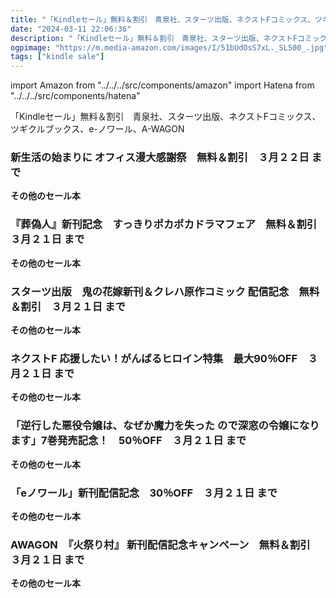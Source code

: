 ```yaml
---
title: "「Kindleセール」無料＆割引　青泉社、スターツ出版、ネクストFコミックス、ツギクルブックス、e-ノワール、A-WAGON"
date: "2024-03-11 22:06:36"
description: "「Kindleセール」無料＆割引　青泉社、スターツ出版、ネクストFコミックス、ツギクルブックス、e-ノワール、A-WAGON"
ogpimage: "https://m.media-amazon.com/images/I/51bUdOsS7xL._SL500_.jpg"
tags: ["kindle sale"]
---
```

import Amazon from "../../../src/components/amazon"
import Hatena from "../../../src/components/hatena"

「Kindleセール」無料＆割引　青泉社、スターツ出版、ネクストFコミックス、ツギクルブックス、e-ノワール、A-WAGON




### 新生活の始まりに オフィス漫大感謝祭　無料＆割引　３月２２日 まで


<Amazon asin="B07FJVYNQH" />



<Amazon asin="B07FG83B9D" />



<Amazon asin="B07CH99STL" />


**その他のセール本**

<Hatena src="https://kyukyunyorituryo.github.io/kindle_sale/20240322s39510/" title=""/>

### 『葬偽人』新刊記念　すっきりポカポカドラマフェア　無料＆割引　３月２１日 まで


<Amazon asin="B0CMQKT3S1" />



<Amazon asin="B0CHF933DQ" />



<Amazon asin="B09HTNKQC5" />


**その他のセール本**

<Hatena src="https://kyukyunyorituryo.github.io/kindle_sale/20240321s39384/" title=""/>

### スターツ出版　鬼の花嫁新刊＆クレハ原作コミック 配信記念　無料＆割引　３月２１日 まで


<Amazon asin="B09ZTQ495K" />



<Amazon asin="B0BXNCHYR9" />



<Amazon asin="B0BLMLCYQG" />


**その他のセール本**

<Hatena src="https://kyukyunyorituryo.github.io/kindle_sale/20240321s39400/" title=""/>

### ネクストF 応援したい！がんばるヒロイン特集　最大90％OFF　３月２１日 まで


<Amazon asin="B0BNLF6CML" />



<Amazon asin="B06X9X8KNR" />



<Amazon asin="B09JBV82X1" />


**その他のセール本**

<Hatena src="https://kyukyunyorituryo.github.io/kindle_sale/20240321s39491/" title=""/>

### 「逆行した悪役令嬢は、なぜか魔力を失った ので深窓の令嬢になります」7巻発売記念！　50％OFF　３月２１日 まで


<Amazon asin="B0BPRPW3FQ" />



<Amazon asin="B0BJJBGXJY" />



<Amazon asin="B0BFVC7PW5" />


**その他のセール本**

<Hatena src="https://kyukyunyorituryo.github.io/kindle_sale/20240321s39475/" title=""/>

### 「eノワール」新刊配信記念　30％OFF　３月２１日 まで


<Amazon asin="B0CL4BHNLC" />



<Amazon asin="B0CHV8WY7T" />



<Amazon asin="B0C5MCPD5D" />


**その他のセール本**

<Hatena src="https://kyukyunyorituryo.github.io/kindle_sale/20240321s39419/" title=""/>

### AWAGON　『火祭り村』 新刊配信記念キャンペーン　無料＆割引　３月２１日 まで


<Amazon asin="B0BXSY95YN" />



<Amazon asin="B0BN7P8F5C" />



<Amazon asin="B0BN827NZD" />


**その他のセール本**

<Hatena src="https://kyukyunyorituryo.github.io/kindle_sale/20240321s39258/" title=""/>